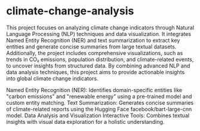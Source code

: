 # climate-change-analysis
This project focuses on analyzing climate change indicators through Natural Language Processing (NLP) techniques and data visualization. It integrates Named Entity Recognition (NER) and text summarization to extract key entities and generate concise summaries from large textual datasets. Additionally, the project includes comprehensive visualizations, such as trends in CO₂ emissions, population distribution, and climate-related events, to uncover insights from structured data. By combining advanced NLP and data analysis techniques, this project aims to provide actionable insights into global climate change indicators.

Named Entity Recognition (NER): Identifies domain-specific entities like "carbon emissions" and "renewable energy" using a pre-trained model and custom entity matching.
Text Summarization: Generates concise summaries of climate-related reports using the Hugging Face facebook/bart-large-cnn model.
Data Analysis and Visualization
Interactive Tools: Combines textual insights with visual data exploration for a holistic understanding.
